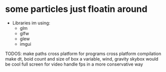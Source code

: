 # some particles just floatin around

- Libraries im using:
    - glm
    - glfw
    - glew
    - imgui


TODOS:
    make paths cross platform for programs
    cross platform compilation
    make dt, boid count and size of box a variable, wind, gravity
    skybox would be cool
    full screen for video
    handle fps in a more conservative way
